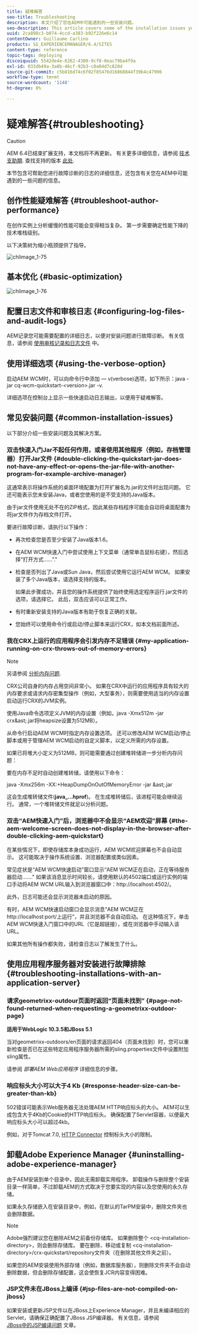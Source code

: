 ```yaml
---
title: 疑难解答
seo-title: Troubleshooting
description: 本文介绍了您在AEM中可能遇到的一些安装问题。
seo-description: This article covers some of the installation issues you might encounter with AEM.
uuid: 2ca898c3-b074-4ccd-a383-b92f226e6c14
contentOwner: Guillaume Carlino
products: SG_EXPERIENCEMANAGER/6.4/SITES
content-type: reference
topic-tags: deploying
discoiquuid: 5542de4e-6262-4300-9cf8-0eac79ba4f9a
exl-id: 033db49a-3a8b-46cf-92b3-c0a04d7c820d
source-git-commit: c5b816d74c6f02f85476d16868844f39b4c47996
workflow-type: tm+mt
source-wordcount: '1148'
ht-degree: 0%

---
```


# 疑难解答{#troubleshooting}

>[!CAUTION]
>
>AEM 6.4已结束扩展支持，本文档将不再更新。 有关更多详细信息，请参阅 [技术支助期](https://helpx.adobe.com/cn/support/programs/eol-matrix.html). 查找支持的版本 [此处](https://experienceleague.adobe.com/docs/).

本节包含可帮助您进行故障诊断的日志的详细信息，还包含有关您在AEM中可能遇到的一些问题的信息。

## 创作性能疑难解答 {#troubleshoot-author-performance}

在创作实例上分析缓慢的性能可能会变得相当复杂。 第一步需要确定性能下降的技术堆栈级别。

以下决策树为缩小瓶颈提供了指导。

![chlimage_1-75](assets/chlimage_1-75.png)

## 基本优化 {#basic-optimization}

![chlimage_1-76](assets/chlimage_1-76.png)

## 配置日志文件和审核日志 {#configuring-log-files-and-audit-logs}

AEM记录您可能需要配置的详细日志，以便对安装问题进行故障诊断。 有关信息，请参阅 [使用审核记录和日志文件](/help/sites-deploying/monitoring-and-maintaining.md#working-with-audit-records-and-log-files) 中。

## 使用详细选项 {#using-the-verbose-option}

启动AEM WCM时，可以向命令行中添加 — v(verbose)选项，如下所示：java -jar cq-wcm-quickstart-&lt;version>.jar -v.

详细选项在控制台上显示一些快速启动日志输出，以便用于疑难解答。

## 常见安装问题 {#common-installation-issues}

以下部分介绍一些安装问题及其解决方案。

### 双击快速入门Jar不起任何作用，或者使用其他程序（例如，存档管理器）打开Jar文件 {#double-clicking-the-quickstart-jar-does-not-have-any-effect-or-opens-the-jar-file-with-another-program-for-example-archive-manager}

这通常表示将操作系统的桌面环境配置为打开扩展名为.jar的文件时出现问题。 它还可能表示您未安装Java，或者您使用的是不受支持的Java版本。

由于jar文件使用无处不在的ZIP格式，因此某些存档程序可能会自动将桌面配置为将jar文件作为存档文件打开。

要进行故障诊断，请执行以下操作：

* 再次检查您是否至少安装了Java版本1.6。
* 在AEM WCM快速入门中尝试使用上下文菜单（通常单击鼠标右键），然后选择“打开方式……”.&quot;
* 检查是否列出了Java或Sun Java，然后尝试使用它运行AEM WCM。 如果安装了多个Java版本，请选择支持的版本。

   如果此步骤成功，并且您的操作系统提供了始终使用选定程序运行.jar文件的选项，请选择它。 此后，双击应该可以正常工作。

* 有时重新安装支持的Java版本有助于恢复正确的关联。
* 您始终可以使用命令行或启动/停止脚本来运行CRX，如本文档前面所述。

### 我在CRX上运行的应用程序会引发内存不足错误 {#my-application-running-on-crx-throws-out-of-memory-errors}

>[!NOTE]
>
>另请参阅 [分析内存问题](https://helpx.adobe.com/experience-manager/kb/AnalyzeMemoryProblems.html).


CRX公司自身的内存占用空间非常小。 如果在CRX中运行的应用程序具有较大的内存要求或请求内存密集型操作（例如，大型事务），则需要使用适当的内存设置启动运行CRX的JVM实例。

使用Java命令选项定义JVM的内存设置（例如，java -Xmx512m -jar crx&amp;ast;.jar将heapsize设置为512MB）。

从命令行启动AEM WCM时指定内存设置选项。 还可以修改AEM WCM启动/停止脚本或用于管理AEM WCM启动的自定义脚本，以定义所需的内存设置。

如果已将堆大小定义为512MB，则可能需要通过创建堆转储进一步分析内存问题：

要在内存不足时自动创建堆转储，请使用以下命令：

java -Xmx256m -XX:+HeapDumpOnOutOfMemoryError -jar &amp;ast;.jar

这会生成堆转储文件(**java_...hprof**)。 在生成堆转储后，该进程可能会继续运行。 通常，一个堆转储文件就足以分析问题。

### 双击“AEM快速入门”后，浏览器中不会显示“AEM欢迎”屏幕 {#the-aem-welcome-screen-does-not-display-in-the-browser-after-double-clicking-aem-quickstart}

在某些情况下，即使存储库本身成功运行，AEM WCM欢迎屏幕也不会自动显示。 这可能取决于操作系统设置、浏览器配置或类似因素。

常见症状是“AEM WCM快速启动”窗口显示“AEM WCM正在启动，正在等待服务器启动…….&quot; 如果该消息显示时间较长，请使用默认的4502端口或运行实例的端口手动将AEM WCM URL输入到浏览器窗口中：http://localhost:4502/。

此外，日志可能还会显示浏览器未启动的原因。

有时，AEM WCM快速启动窗口会显示消息“AEM WCM正在http://localhost:port/上运行”，并且浏览器不会自动启动。 在这种情况下，单击AEM WCM快速入门窗口中的URL（它是超链接），或在浏览器中手动输入该URL。

如果其他所有操作都失败，请检查日志以了解发生了什么。

## 使用应用程序服务器对安装进行故障排除 {#troubleshooting-installations-with-an-application-server}

### 请求geometrixx-outdour页面时返回“页面未找到” {#page-not-found-returned-when-requesting-a-geometrixx-outdoor-page}

**适用于WebLogic 10.3.5和JBoss 5.1**

当对geometrixx-outdoors/en页面的请求返回404（页面未找到）时，您可以重新检查是否已在这些特定应用程序服务器所需的sling.properties文件中设置附加sling属性。

请参阅 *部署AEM Web应用程序* 详细信息的步骤。

### 响应标头大小可以大于4 Kb {#response-header-size-can-be-greater-than-kb}

502错误可能表示Web服务器无法处理AEM HTTP响应标头的大小。 AEM可以生成包含大于4Kb的Cookie的HTTP响应标头。 确保配置了Servlet容器，以便最大响应标头大小可以超过4kb。

例如，对于Tomcat 7.0, [HTTP Connector](https://tomcat.apache.org/tomcat-7.0-doc/config/http.html) 控制标头大小的限制。

## 卸载Adobe Experience Manager {#uninstalling-adobe-experience-manager}

由于AEM安装到单个目录中，因此无需卸载实用程序。 卸载操作与删除整个安装目录一样简单，不过卸载AEM的方式取决于您要实现的内容以及您使用的永久存储。

如果永久存储嵌入在安装目录中，例如，在默认的TarPM安装中，删除文件夹也会删除数据。

>[!NOTE]
>
>Adobe强烈建议您在删除AEM之前备份存储库。 如果删除整个 &lt;cq-installation-directory>，则会删除存储库。 要在删除、移动或复制 &lt;cq-installation-directory>/crx-quickstart/repository文件夹（在删除其他文件夹之前）。

如果您的AEM安装使用外部存储（例如，数据库服务器），则删除文件夹不会自动删除数据，但会删除存储配置，这会使恢复JCR内容变得困难。

### JSP文件未在JBoss上编译 {#jsp-files-are-not-compiled-on-jboss}

如果安装或更新JSP文件以在JBoss上Experience Manager，并且未编译相应的Servlet，请确保正确配置了JBoss JSP编译器。 有关信息，请参阅\
[JBoss中的JSP编译问题](https://helpx.adobe.com/experience-manager/kb/jsps-dont-compile-jboss.html) 文章。
